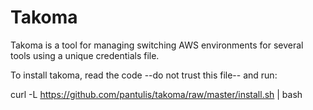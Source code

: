 # Takoma

Takoma is a tool for managing switching AWS environments for several tools using
a unique credentials file.

To install takoma, read the code --do not trust this file-- and run:

   curl -L https://github.com/pantulis/takoma/raw/master/install.sh | bash
   

